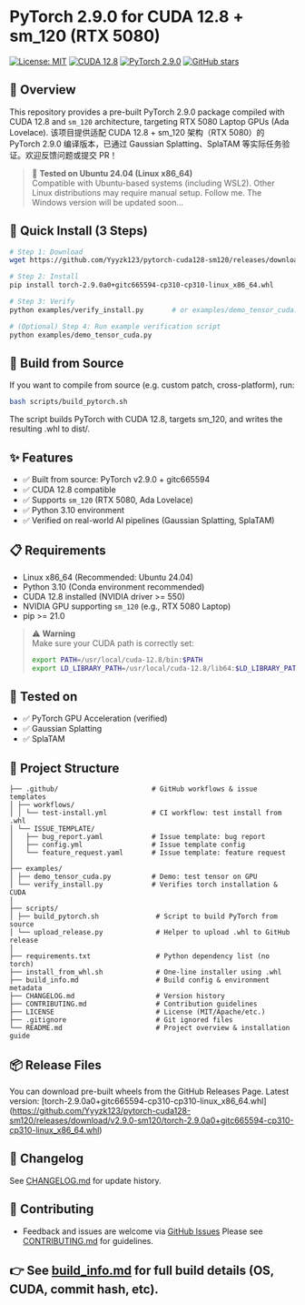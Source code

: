 # PyTorch 2.9.0 for CUDA 12.8 + sm_120 (RTX 5080)

[![License: MIT](https://img.shields.io/badge/License-MIT-blue.svg)](LICENSE)
[![CUDA 12.8](https://img.shields.io/badge/CUDA-12.8-success.svg)](https://developer.nvidia.com/cuda-downloads)
[![PyTorch 2.9.0](https://img.shields.io/badge/PyTorch-2.9.0-orange)](https://pytorch.org/)
[![GitHub stars](https://img.shields.io/github/stars/Yyyzk123/pytorch-cuda128-sm120?style=social)](https://github.com/Yyyzk123/pytorch-cuda128-sm120)

## 🚀 Overview
This repository provides a pre-built PyTorch 2.9.0 package compiled with CUDA 12.8 and `sm_120` architecture, targeting RTX 5080 Laptop GPUs (Ada Lovelace).
该项目提供适配 CUDA 12.8 + sm_120 架构（RTX 5080）的 PyTorch 2.9.0 编译版本，已通过 Gaussian Splatting、SplaTAM 等实际任务验证。欢迎反馈问题或提交 PR！
> 🐧 **Tested on Ubuntu  24.04 (Linux x86_64)**  
> Compatible with Ubuntu-based systems (including WSL2). Other Linux distributions may require manual setup.
>Follow me. The Windows version will be updated soon...

## 🧪 Quick Install (3 Steps)
```bash
# Step 1: Download
wget https://github.com/Yyyzk123/pytorch-cuda128-sm120/releases/download/v2.9.0-sm120/torch-2.9.0a0+gitc665594-cp310-cp310-linux_x86_64.whl

# Step 2: Install
pip install torch-2.9.0a0+gitc665594-cp310-cp310-linux_x86_64.whl

# Step 3: Verify
python examples/verify_install.py       # or examples/demo_tensor_cuda.py

# (Optional) Step 4: Run example verification script
python examples/demo_tensor_cuda.py
```

## 🔧 Build from Source
If you want to compile from source (e.g. custom patch, cross-platform), run:
```bash
bash scripts/build_pytorch.sh
```
The script builds PyTorch with CUDA 12.8, targets sm_120, and writes the resulting .whl to dist/.

## ✨ Features
- ✅ Built from source: PyTorch v2.9.0 + gitc665594
- ✅ CUDA 12.8 compatible
- ✅ Supports `sm_120` (RTX 5080, Ada Lovelace)
- ✅ Python 3.10 environment
- ✅ Verified on real-world AI pipelines (Gaussian Splatting, SplaTAM)

## 📋 Requirements
- Linux x86_64 (Recommended: Ubuntu 24.04)
- Python 3.10 (Conda environment recommended)
- CUDA 12.8 installed (NVIDIA driver >= 550)
- NVIDIA GPU supporting `sm_120` (e.g., RTX 5080 Laptop)
- pip >= 21.0
> ⚠️ **Warning**  
> Make sure your CUDA path is correctly set:  
> 
> ```bash
> export PATH=/usr/local/cuda-12.8/bin:$PATH
> export LD_LIBRARY_PATH=/usr/local/cuda-12.8/lib64:$LD_LIBRARY_PATH
> ```

## 🧪 Tested on
- ✅ PyTorch GPU Acceleration (verified)
- ✅ Gaussian Splatting
- ✅ SplaTAM

## 📂 Project Structure
```
├── .github/                       # GitHub workflows & issue templates
│ ├── workflows/
│ │ └── test-install.yml           # CI workflow: test install from .whl
│ └── ISSUE_TEMPLATE/
│   ├── bug_report.yaml            # Issue template: bug report
│   ├── config.yml                 # Issue template config
│   └── feature_request.yaml       # Issue template: feature request
│
├── examples/
│ ├── demo_tensor_cuda.py          # Demo: test tensor on GPU
│ └── verify_install.py            # Verifies torch installation & CUDA
│
├── scripts/
│ ├── build_pytorch.sh              # Script to build PyTorch from source
│ └── upload_release.py             # Helper to upload .whl to GitHub release
│
├── requirements.txt                # Python dependency list (no torch)
├── install_from_whl.sh             # One-line installer using .whl
├── build_info.md                   # Build config & environment metadata
├── CHANGELOG.md                    # Version history
├── CONTRIBUTING.md                 # Contribution guidelines
├── LICENSE                         # License (MIT/Apache/etc.)
├── .gitignore                      # Git ignored files
└── README.md                       # Project overview & installation guide
```

## 📦 Release Files
You can download pre-built wheels from the GitHub Releases Page.
Latest version: 
[torch-2.9.0a0+gitc665594-cp310-cp310-linux_x86_64.whl]
(https://github.com/Yyyzk123/pytorch-cuda128-sm120/releases/download/v2.9.0-sm120/torch-2.9.0a0+gitc665594-cp310-cp310-linux_x86_64.whl)

## 📓 Changelog
See [CHANGELOG.md](./CHANGELOG.md) for update history. 

## 🙌 Contributing
- Feedback and issues are welcome via [GitHub Issues](https://github.com/Yyyzk123/pytorch-cuda128-sm120/issues)
Please see [CONTRIBUTING.md](./CONTRIBUTING.md) for guidelines.  

## 👉 See [build_info.md](./build_info.md) for full build details (OS, CUDA, commit hash, etc).

